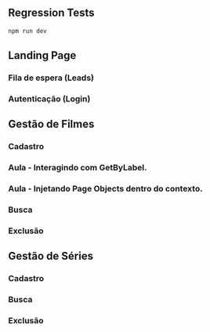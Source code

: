 ## Regression Tests
```bash
npm run dev

```


## Landing Page

### Fila de espera (Leads)

### Autenticação (Login)

## Gestão de Filmes

### Cadastro

### Aula - Interagindo com GetByLabel.

### Aula - Injetando Page Objects dentro do contexto.

### Busca

### Exclusão

## Gestão de Séries

### Cadastro

### Busca

### Exclusão
